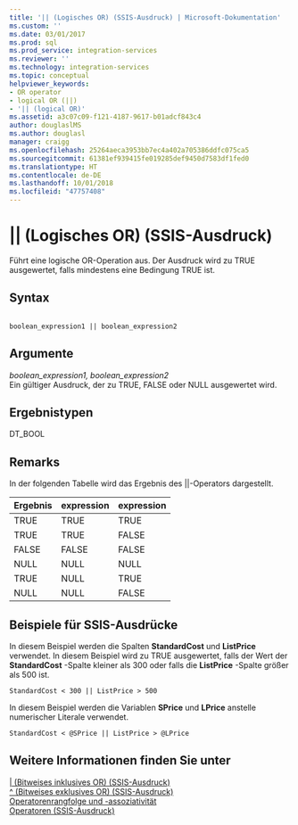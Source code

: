 ```yaml
---
title: '|| (Logisches OR) (SSIS-Ausdruck) | Microsoft-Dokumentation'
ms.custom: ''
ms.date: 03/01/2017
ms.prod: sql
ms.prod_service: integration-services
ms.reviewer: ''
ms.technology: integration-services
ms.topic: conceptual
helpviewer_keywords:
- OR operator
- logical OR (||)
- '|| (logical OR)'
ms.assetid: a3c07c09-f121-4187-9617-b01adcf843c4
author: douglaslMS
ms.author: douglasl
manager: craigg
ms.openlocfilehash: 25264aeca3953bb7ec4a402a705386ddfc075ca5
ms.sourcegitcommit: 61381ef939415fe019285def9450d7583df1fed0
ms.translationtype: HT
ms.contentlocale: de-DE
ms.lasthandoff: 10/01/2018
ms.locfileid: "47757408"
---
```

# <a name="-logical-or-ssis-expression"></a>|| (Logisches OR) (SSIS-Ausdruck)
  Führt eine logische OR-Operation aus. Der Ausdruck wird zu TRUE ausgewertet, falls mindestens eine Bedingung TRUE ist.  
  
## <a name="syntax"></a>Syntax  
  
```  
  
boolean_expression1 || boolean_expression2  
```  
  
## <a name="arguments"></a>Argumente  
 *boolean_expression1, boolean_expression2*  
 Ein gültiger Ausdruck, der zu TRUE, FALSE oder NULL ausgewertet wird.  
  
## <a name="result-types"></a>Ergebnistypen  
 DT_BOOL  
  
## <a name="remarks"></a>Remarks  
 In der folgenden Tabelle wird das Ergebnis des ||-Operators dargestellt.  
  
|Ergebnis|expression|expression|  
|------------|----------------|----------------|  
|TRUE|TRUE|TRUE|  
|TRUE|TRUE|FALSE|  
|FALSE|FALSE|FALSE|  
|NULL|NULL|NULL|  
|TRUE|NULL|TRUE|  
|NULL|NULL|FALSE|  
  
## <a name="ssis-expression-examples"></a>Beispiele für SSIS-Ausdrücke  
 In diesem Beispiel werden die Spalten **StandardCost** und **ListPrice** verwendet. In diesem Beispiel wird zu TRUE ausgewertet, falls der Wert der **StandardCost** -Spalte kleiner als 300 oder falls die **ListPrice** -Spalte größer als 500 ist.  
  
```  
StandardCost < 300 || ListPrice > 500  
```  
  
 In diesem Beispiel werden die Variablen **SPrice** und **LPrice** anstelle numerischer Literale verwendet.  
  
```  
StandardCost < @SPrice || ListPrice > @LPrice  
```  
  
## <a name="see-also"></a>Weitere Informationen finden Sie unter  
 [&#124; &#40;Bitweises inklusives OR&#41; &#40;SSIS-Ausdruck&#41;](../../integration-services/expressions/bitwise-inclusive-or-ssis-expression.md)   
 [^ &#40;Bitweises exklusives OR&#41; &#40;SSIS-Ausdruck&#41;](../../integration-services/expressions/bitwise-exclusive-or-ssis-expression.md)   
 [Operatorenrangfolge und -assoziativität](../../integration-services/expressions/operator-precedence-and-associativity.md)   
 [Operatoren &#40;SSIS-Ausdruck&#41;](../../integration-services/expressions/operators-ssis-expression.md)  
  
  
